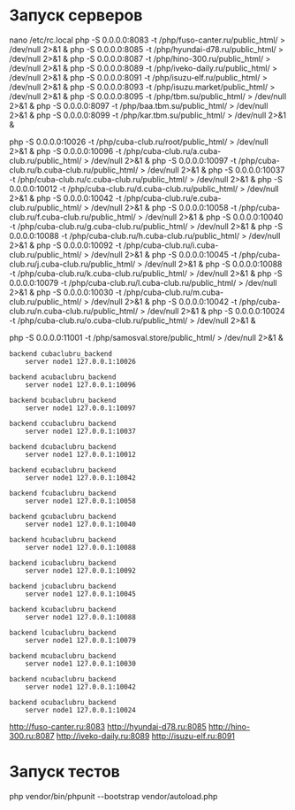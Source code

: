 # Запуск серверов
nano /etc/rc.local
php -S 0.0.0.0:8083 -t /php/fuso-canter.ru/public_html/ > /dev/null 2>&1 &
php -S 0.0.0.0:8085 -t /php/hyundai-d78.ru/public_html/ > /dev/null 2>&1 &
php -S 0.0.0.0:8087 -t /php/hino-300.ru/public_html/ > /dev/null 2>&1 &
php -S 0.0.0.0:8089 -t /php/iveko-daily.ru/public_html/ > /dev/null 2>&1 &
php -S 0.0.0.0:8091 -t /php/isuzu-elf.ru/public_html/ > /dev/null 2>&1 &
php -S 0.0.0.0:8093 -t /php/isuzu.market/public_html/ > /dev/null 2>&1 &
php -S 0.0.0.0:8095 -t /php/tbm.su/public_html/ > /dev/null 2>&1 &
php -S 0.0.0.0:8097 -t /php/baa.tbm.su/public_html/ > /dev/null 2>&1 &
php -S 0.0.0.0:8099 -t /php/kar.tbm.su/public_html/ > /dev/null 2>&1 &

php -S 0.0.0.0:10026 -t /php/cuba-club.ru/root/public_html/ > /dev/null 2>&1 &
php -S 0.0.0.0:10096 -t /php/cuba-club.ru/a.cuba-club.ru/public_html/ > /dev/null 2>&1 &
php -S 0.0.0.0:10097 -t /php/cuba-club.ru/b.cuba-club.ru/public_html/ > /dev/null 2>&1 &
php -S 0.0.0.0:10037 -t /php/cuba-club.ru/c.cuba-club.ru/public_html/ > /dev/null 2>&1 &
php -S 0.0.0.0:10012 -t /php/cuba-club.ru/d.cuba-club.ru/public_html/ > /dev/null 2>&1 &
php -S 0.0.0.0:10042 -t /php/cuba-club.ru/e.cuba-club.ru/public_html/ > /dev/null 2>&1 &
php -S 0.0.0.0:10058 -t /php/cuba-club.ru/f.cuba-club.ru/public_html/ > /dev/null 2>&1 &
php -S 0.0.0.0:10040 -t /php/cuba-club.ru/g.cuba-club.ru/public_html/ > /dev/null 2>&1 &
php -S 0.0.0.0:10088 -t /php/cuba-club.ru/h.cuba-club.ru/public_html/ > /dev/null 2>&1 &
php -S 0.0.0.0:10092 -t /php/cuba-club.ru/i.cuba-club.ru/public_html/ > /dev/null 2>&1 &
php -S 0.0.0.0:10045 -t /php/cuba-club.ru/j.cuba-club.ru/public_html/ > /dev/null 2>&1 &
php -S 0.0.0.0:10088 -t /php/cuba-club.ru/k.cuba-club.ru/public_html/ > /dev/null 2>&1 &
php -S 0.0.0.0:10079 -t /php/cuba-club.ru/l.cuba-club.ru/public_html/ > /dev/null 2>&1 &
php -S 0.0.0.0:10030 -t /php/cuba-club.ru/m.cuba-club.ru/public_html/ > /dev/null 2>&1 &
php -S 0.0.0.0:10042 -t /php/cuba-club.ru/n.cuba-club.ru/public_html/ > /dev/null 2>&1 &
php -S 0.0.0.0:10024 -t /php/cuba-club.ru/o.cuba-club.ru/public_html/ > /dev/null 2>&1 &

php -S 0.0.0.0:11001 -t /php/samosval.store/public_html/ > /dev/null 2>&1 &


    backend cubaclubru_backend
        server node1 127.0.0.1:10026

    backend acubaclubru_backend
        server node1 127.0.0.1:10096

    backend bcubaclubru_backend
        server node1 127.0.0.1:10097

    backend ccubaclubru_backend
        server node1 127.0.0.1:10037

    backend dcubaclubru_backend
        server node1 127.0.0.1:10012

    backend ecubaclubru_backend
        server node1 127.0.0.1:10042

    backend fcubaclubru_backend
        server node1 127.0.0.1:10058

    backend gcubaclubru_backend
        server node1 127.0.0.1:10040

    backend hcubaclubru_backend
        server node1 127.0.0.1:10088

    backend icubaclubru_backend
        server node1 127.0.0.1:10092

    backend jcubaclubru_backend
        server node1 127.0.0.1:10045

    backend kcubaclubru_backend
        server node1 127.0.0.1:10088

    backend lcubaclubru_backend
        server node1 127.0.0.1:10079

    backend mcubaclubru_backend
        server node1 127.0.0.1:10030

    backend ncubaclubru_backend
        server node1 127.0.0.1:10042

    backend ocubaclubru_backend
        server node1 127.0.0.1:10024


http://fuso-canter.ru:8083
http://hyundai-d78.ru:8085
http://hino-300.ru:8087
http://iveko-daily.ru:8089
http://isuzu-elf.ru:8091

# Запуск тестов
php vendor/bin/phpunit --bootstrap vendor/autoload.php
